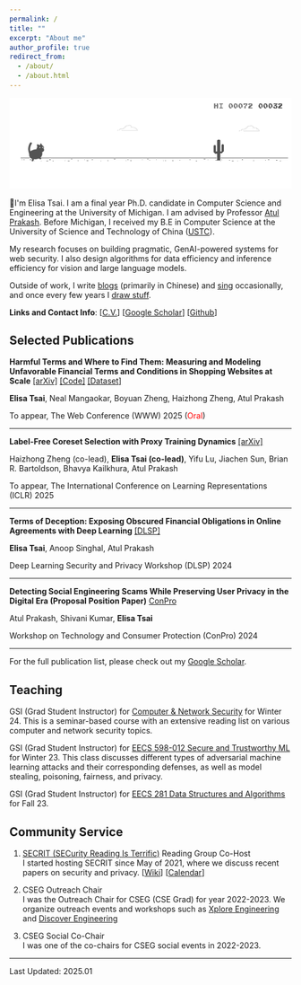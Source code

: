 ```yaml
---
permalink: /
title: ""
excerpt: "About me"
author_profile: true
redirect_from: 
  - /about/
  - /about.html
---
```


![cat-rex](https://github.com/eltsai/eltsai/raw/master/assets/cat-rex.gif)


🌱I'm Elisa Tsai. I am a final year Ph.D. candidate in Computer Science and Engineering at the University of Michigan. I am advised by Professor [Atul Prakash](https://web.eecs.umich.edu/~aprakash/). Before Michigan, I received my B.E in Computer Science at the University of Science and Technology of China ([USTC](https://en.ustc.edu.cn/)). 

My research focuses on building pragmatic, GenAI-powered systems for web security. I also
design algorithms for data efficiency and inference efficiency for vision and large language
models.

Outside of work, I write [blogs](https://etsai.site/) (primarily in Chinese) and [sing](https://soundcloud.com/dumblelisa) occasionally, and once every few years I [draw stuff](https://etsai.site/tags/comics/).

**Links and Contact Info**: [[C.V.](https://github.com/eltsai/eltsai/raw/master/assets/Elisa_CV_2025_01.pdf)] [[Google Scholar](https://scholar.google.com/citations?user=3NA-OTQAAAAJ&hl=en&oi=sra)] [[Github](https://github.com/eltsai)] 

Selected Publications
------
**Harmful Terms and Where to Find Them: Measuring and Modeling Unfavorable Financial Terms and Conditions in Shopping Websites at Scale** [[arXiv]](https://www.arxiv.org/abs/2502.01798) [[Code]](https://github.com/eltsai/term_miner) [[Dataset]](https://huggingface.co/datasets/eltsai/ShopTC-100K)

**Elisa Tsai**, Neal Mangaokar, Boyuan Zheng, Haizhong Zheng, Atul Prakash

To appear, The Web Conference (WWW) 2025 (<span style="color: red;">Oral</span>)

---


**Label-Free Coreset Selection with Proxy Training Dynamics** [[arXiv]](https://openreview.net/forum?id=yklJpvB7Dq) 

Haizhong Zheng (co-lead), **Elisa Tsai (co-lead)**, Yifu Lu, Jiachen Sun, Brian R. Bartoldson, Bhavya Kailkhura, Atul Prakash

To appear, The International Conference on Learning Representations (ICLR) 2025

---

**Terms of Deception: Exposing Obscured Financial Obligations in Online Agreements with Deep Learning** [[DLSP]](https://dlsp2024.ieee-security.org/papers/dls2024-final23.pdf)

  **Elisa Tsai**, Anoop Singhal, Atul Prakash

  Deep Learning Security and Privacy Workshop (DLSP) 2024

---

**Detecting Social Engineering Scams While Preserving User Privacy in the Digital Era (Proposal Position Paper)** [ConPro](https://conpro24.ieee-security.org/papers/prakash-conpro24.pdf)

Atul Prakash, Shivani Kumar, **Elisa Tsai**

Workshop on Technology and Consumer Protection (ConPro) 2024

---

For the full publication list, please check out my [Google Scholar](https://scholar.google.com/citations?user=3NA-OTQAAAAJ&hl=en&oi=sra).


Teaching
------
GSI (Grad Student Instructor) for [Computer & Network Security](https://docs.google.com/document/d/1DConE68c6UNvePET4EZDsiKxXr8XnWkrZORmxWbESTc/edit) for Winter 24. This is a seminar-based course with an extensive reading list on various computer and network security topics.

GSI (Grad Student Instructor) for [EECS 598-012 Secure and Trustworthy ML](http://www-personal.umich.edu/~rtfeng/wn23_eecs598_012.html) for Winter 23. This class discusses different types of adversarial machine learning attacks and their corresponding defenses, as well as model stealing, poisoning, fairness, and privacy.

GSI (Grad Student Instructor) for [EECS 281 Data Structures and Algorithms](https://eecs281staff.github.io/eecs281.org) for Fall 23.

Community Service
-------
1. [SECRIT (SECurity Reading Is Terrific)](https://wiki.eecs.umich.edu/secrit/index.php/Main_Page#Papers_We.27ve_Read) Reading Group Co-Host\
I started hosting SECRIT since May of 2021, where we discuss recent papers on security and privacy. [[Wiki](https://wiki.eecs.umich.edu/secrit/index.php/Main_Page)] [[Calendar](https://calendar.google.com/calendar/u/0?cid=Y19haXM3N29xY2Iwb3I4Mms5MHJmcWsxZ2tvNEBncm91cC5jYWxlbmRhci5nb29nbGUuY29t)]

1. CSEG Outreach Chair\
I was the Outreach Chair for CSEG (CSE Grad) for year 2022-2023. We organize outreach events and workshops such as [Xplore Engineering](https://campsforkids.engin.umich.edu/xplore/) and [Discover Engineering](https://campsforkids.engin.umich.edu/discover/)

1. CSEG Social Co-Chair\
I was one of the co-chairs for CSEG social events in 2022-2023.

-------
Last Updated: 2025.01
